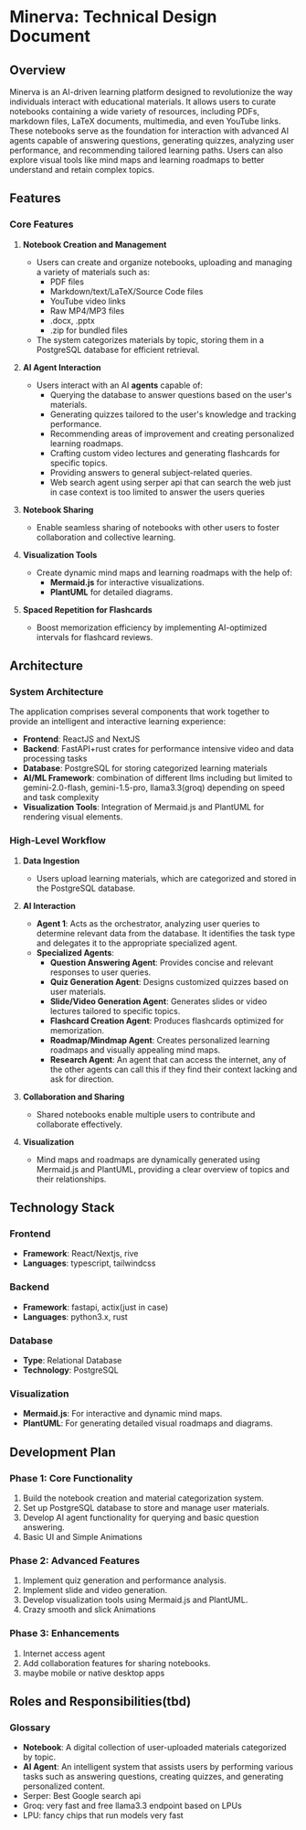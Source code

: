 # Minerva: Technical Design Document

## Overview
Minerva is an AI-driven learning platform designed to revolutionize the way individuals interact with educational materials.
It allows users to curate notebooks containing a wide variety of resources, including PDFs, markdown files, LaTeX documents, multimedia, and even YouTube links. These notebooks serve as the foundation for interaction with advanced AI agents capable of answering questions, generating quizzes, analyzing user performance, and recommending tailored learning paths. Users can also explore visual tools like mind maps and learning roadmaps to better understand and retain complex topics.

## Features
### Core Features
1. **Notebook Creation and Management**
   - Users can create and organize notebooks, uploading and managing a variety of materials such as:
     - PDF files
     - Markdown/text/LaTeX/Source Code files
     - YouTube video links
     - Raw MP4/MP3 files
     - .docx, .pptx
     - .zip for bundled files
   - The system categorizes materials by topic, storing them in a PostgreSQL database for efficient retrieval.

2. **AI Agent Interaction**
   - Users interact with an AI **agents** capable of:
     - Querying the database to answer questions based on the user's materials.
     - Generating quizzes tailored to the user's knowledge and tracking performance.
     - Recommending areas of improvement and creating personalized learning roadmaps.
     - Crafting custom video lectures and generating flashcards for specific topics.
     - Providing answers to general subject-related queries.
     - Web search agent using serper api that can search the web just in case context is too limited to answer the users queries

3. **Notebook Sharing**
   - Enable seamless sharing of notebooks with other users to foster collaboration and collective learning.

4. **Visualization Tools**
   - Create dynamic mind maps and learning roadmaps with the help of:
     - **Mermaid.js** for interactive visualizations.
     - **PlantUML** for detailed diagrams.

5. **Spaced Repetition for Flashcards**
   - Boost memorization efficiency by implementing AI-optimized intervals for flashcard reviews.
## Architecture
### System Architecture
The application comprises several components that work together to provide an intelligent and interactive learning experience:

- **Frontend**: ReactJS and NextJS
- **Backend**: FastAPI+rust crates for performance intensive video and data processing tasks
- **Database**: PostgreSQL for storing categorized learning materials
- **AI/ML Framework**: combination of different llms including but limited to gemini-2.0-flash, gemini-1.5-pro, llama3.3(groq) depending on speed and task complexity
- **Visualization Tools**: Integration of Mermaid.js and PlantUML for rendering visual elements.

### High-Level Workflow
1. **Data Ingestion**
   - Users upload learning materials, which are categorized and stored in the PostgreSQL database.

2. **AI Interaction**
   - **Agent 1**: Acts as the orchestrator, analyzing user queries to determine relevant data from the database. It identifies the task type and delegates it to the appropriate specialized agent.
   - **Specialized Agents**:
     - **Question Answering Agent**: Provides concise and relevant responses to user queries.
     - **Quiz Generation Agent**: Designs customized quizzes based on user materials.
     - **Slide/Video Generation Agent**: Generates slides or video lectures tailored to specific topics.
     - **Flashcard Creation Agent**: Produces flashcards optimized for memorization.
     - **Roadmap/Mindmap Agent**: Creates personalized learning roadmaps and visually appealing mind maps.
     - **Research Agent**: An agent that can access the internet, any of the other agents can call this if they find their context lacking and ask for direction.

3. **Collaboration and Sharing**
   - Shared notebooks enable multiple users to contribute and collaborate effectively.

4. **Visualization**
   - Mind maps and roadmaps are dynamically generated using Mermaid.js and PlantUML, providing a clear overview of topics and their relationships.

## Technology Stack
### Frontend
- **Framework**: React/Nextjs, rive
- **Languages**: typescript, tailwindcss

### Backend
- **Framework**: fastapi, actix(just in case)
- **Languages**: python3.x, rust

### Database
- **Type**: Relational Database
- **Technology**: PostgreSQL
### Visualization
- **Mermaid.js**: For interactive and dynamic mind maps.
- **PlantUML**: For generating detailed visual roadmaps and diagrams.
## Development Plan
### Phase 1: Core Functionality
1. Build the notebook creation and material categorization system.
2. Set up PostgreSQL database to store and manage user materials.
3. Develop AI agent functionality for querying and basic question answering.
4. Basic UI and Simple Animations

### Phase 2: Advanced Features
1. Implement quiz generation and performance analysis.
2. Implement slide and video generation.
3. Develop visualization tools using Mermaid.js and PlantUML.
4. Crazy smooth and slick Animations

### Phase 3: Enhancements
1. Internet access agent
2. Add collaboration features for sharing notebooks.
3. maybe mobile or native desktop apps

## Roles and Responsibilities(tbd)

### Glossary
- **Notebook**: A digital collection of user-uploaded materials categorized by topic.
- **AI Agent**: An intelligent system that assists users by performing various tasks such as answering questions, creating quizzes, and generating personalized content.
- Serper: Best Google search api
- Groq: very fast and free llama3.3 endpoint based on LPUs
- LPU: fancy chips that run models very fast

